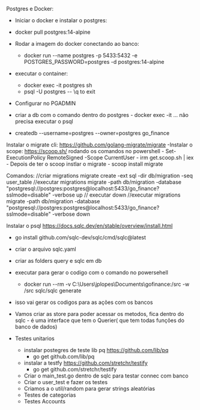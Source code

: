 Postgres e Docker:
 - Iniciar o docker e instalar o postgres:
  - docker pull postgres:14-alpine
- Rodar a imagem do docker conectando ao banco:
  - docker run --name postgres -p 5433:5432 -e POSTGRES_PASSWORD=postgres -d postgres:14-alpine
- executar o container:
  - docker exec -it postgres sh
  - psql -U postgres  -- \q to exit

- Configurar no PGADMIN

- criar a db com o comando dentro do postgres - docker exec -it ... não precisa executar o psql
 - createdb --username=postgres --owner=postgres go_finance
  

Instalar o migrate cli: https://github.com/golang-migrate/migrate
    -Instalar o scope: https://scoop.sh/ rodando os comandos no powershell
        - Set-ExecutionPolicy RemoteSigned -Scope CurrentUser
        - irm get.scoop.sh | iex
    - Depois de ter o scoop instlar o migrate
        - scoop install migrate

Comandos:
//criar migrations
migrate create -ext sql -dir db/migration -seq user_table
//executar migrations
migrate -path db/migration -database "postgresql://postgres:postgres@localhost:5433/go_finance?sslmode=disable" -verbose up
// executar down
//executar migrations
migrate -path db/migration -database "postgresql://postgres:postgres@localhost:5433/go_finance?sslmode=disable" -verbose down


Instalar o psql https://docs.sqlc.dev/en/stable/overview/install.html
 - go install github.com/sqlc-dev/sqlc/cmd/sqlc@latest
 - criar o arquivo sqlc.yaml
 - criar as folders query e sqlc em db 
 - executar para gerar o codigo com o comando no powersehell
    - docker run --rm -v C:\Users\jplopes\Documents\gofinance:/src -w /src sqlc/sqlc generate

- isso vai gerar os codigos para as ações com os bancos
- Vamos criar as store para poder acessar os metodos, fica dentro do sqlc - é uma interface que tem o Querier( que tem todas funções do banco de dados)

- Testes unitarios
     - instalar postegres de teste lib pq https://github.com/lib/pq
        - go get github.com/lib/pq
    - instalar a testfy https://github.com/stretchr/testify
        - go get github.com/stretchr/testify
    - Criar o main_test.go dentro de sqlc para testar connec com banco
    - Criar o user_test e fazer os testes
    - Criamos a o util/random para gerar strings aleatórias
    - Testes de categorias
    - Testes Accounts